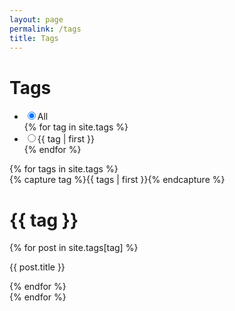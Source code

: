 ```yaml
---
layout: page
permalink: /tags
title: Tags
---
```


<div class="tag">
  <h1>Tags</h1>
  <ul class="tag-collection">
    <li>
      <label class="hashtag selected"><input class="tag-nav" type="radio" name="tag" checked />All</label>
    </li>
    {% for tag in site.tags %}
      <li>
        <label class="hashtag"><input class="tag-nav" type="radio" name="tag" />{{ tag | first }}</label>
      </li>
    {% endfor %}
  </ul>
</div>

<div class="archive">
  {% for tags in site.tags %}
    <div class="tag-archive">
      {% capture tag %}{{ tags | first }}{% endcapture %}
      <h1>{{ tag }}</h1>
      {% for post in site.tags[tag] %}
        <p>{{ post.title }}</p>
      {% endfor %}
    </div>
  {% endfor %}
</div>

<script>
  {% include tag-nav.js %}
</script>

